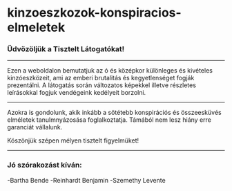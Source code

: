 # kinzoeszkozok-konspiracios-elmeletek


### Üdvözöljük a Tisztelt Látogatókat!
___________
Ezen a weboldalon bemutatjuk az ó és középkor különleges és kivételes kinzóeszközeit, ami az emberi brutalitás és kegyetlenséget fogják prezentálni.
A látogatás során változatos képekkel illetve részletes leírásokkal fogjuk vendégeink kedélyeit borzolni.
___________
Azokra is gondolunk, akik inkább a sötétebb konspirációs és összeesküvés elméletek tanulmnyázosása foglalkoztatja.
Támából nem lesz hiány erre garanciát vállalunk.

Köszönjük szépen mélyen tisztelt figyelmüket!
___________
### Jó szórakozást kíván:

-Bartha Bende
-Reinhardt Benjamin
-Szemethy Levente
